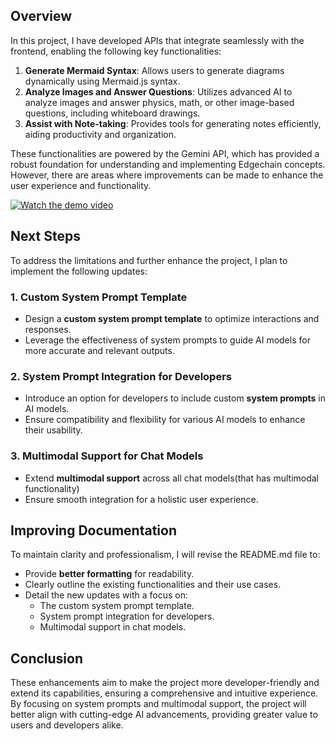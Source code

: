 ## Overview
In this project, I have developed APIs that integrate seamlessly with the frontend, enabling the following key functionalities:

1. **Generate Mermaid Syntax**: Allows users to generate diagrams dynamically using Mermaid.js syntax.
2. **Analyze Images and Answer Questions**: Utilizes advanced AI to analyze images and answer physics, math, or other image-based questions, including whiteboard drawings.
3. **Assist with Note-taking**: Provides tools for generating notes efficiently, aiding productivity and organization.

These functionalities are powered by the Gemini API, which has provided a robust foundation for understanding and implementing Edgechain concepts. 
However, there are areas where improvements can be made to enhance the user experience and functionality.

[![Watch the demo video](https://raw.githubusercontent.com/sujal011/edgechain-sample/main/AI-Whiteboard-BE/thumbnail.png)](https://raw.githubusercontent.com/sujal011/edgechains-sample/main/AI-Whiteboard-BE/video.mp4)



## Next Steps
To address the limitations and further enhance the project, I plan to implement the following updates:

### 1. Custom System Prompt Template
- Design a **custom system prompt template** to optimize interactions and responses.
- Leverage the effectiveness of system prompts to guide AI models for more accurate and relevant outputs.

### 2. System Prompt Integration for Developers
- Introduce an option for developers to include custom **system prompts** in AI models.
- Ensure compatibility and flexibility for various AI models to enhance their usability.

### 3. Multimodal Support for Chat Models
- Extend **multimodal support** across all chat models(that has multimodal functionality)
- Ensure smooth integration for a holistic user experience.

## Improving Documentation
To maintain clarity and professionalism, I will revise the README.md file to:

- Provide **better formatting** for readability.
- Clearly outline the existing functionalities and their use cases.
- Detail the new updates with a focus on:
  - The custom system prompt template.
  - System prompt integration for developers.
  - Multimodal support in chat models.

## Conclusion
These enhancements aim to make the project more developer-friendly and extend its capabilities, ensuring a comprehensive and intuitive experience. By focusing on system prompts and multimodal support, the project will better align with cutting-edge AI advancements, providing greater value to users and developers alike.

